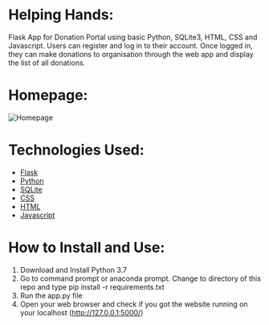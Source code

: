 # Helping Hands:
Flask App for Donation Portal using basic Python, SQLite3, HTML, CSS and Javascript. Users can register and log in to their account. Once logged in, they can make donations to organisation through the web app and display the list of all donations.
# Homepage:
![Homepage](https://user-images.githubusercontent.com/61081924/152192476-d9aa221d-da5d-47be-82a6-f0d83ea52a31.png)
# Technologies Used:
- [Flask](https://flask.palletsprojects.com/en/1.1.x/)
- [Python](https://www.python.org/)
- [SQLite](https://www.sqlite.org/index.html)
- [CSS](https://www.w3.org/Style/CSS/Overview.en.html)
- [HTML](https://html.spec.whatwg.org/multipage/)
- [Javascript](https://www.javascript.com/)
 
# How to Install and Use:
1. Download and Install Python 3.7
2. Go to command prompt or anaconda prompt. Change to directory of this repo and type pip install -r requirements.txt
3. Run the app.py file
4. Open your web browser and check if you got the website running on your localhost (http://127.0.0.1:5000/)

